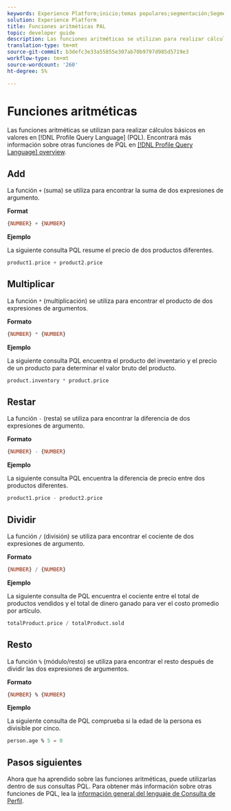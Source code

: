 ```yaml
---
keywords: Experience Platform;inicio;temas populares;segmentación;Segmentación;Servicio de segmentación;pql;PQL;Lenguaje de Consulta de Perfil;funciones aritméticas;aritmética;
solution: Experience Platform
title: Funciones aritméticas PAL
topic: developer guide
description: Las funciones aritméticas se utilizan para realizar cálculos básicos sobre los valores en el lenguaje de Consulta de Perfil (PQL).
translation-type: tm+mt
source-git-commit: b3defc3e33a55855e307ab70b9797d985d5719e3
workflow-type: tm+mt
source-wordcount: '260'
ht-degree: 5%

---
```



# Funciones aritméticas

Las funciones aritméticas se utilizan para realizar cálculos básicos en valores en [!DNL Profile Query Language] (PQL). Encontrará más información sobre otras funciones de PQL en [[!DNL Profile Query Language] overview](./overview.md).

## Add

La función `+` (suma) se utiliza para encontrar la suma de dos expresiones de argumento.

**Format**

```sql
{NUMBER} + {NUMBER}
```

**Ejemplo**

La siguiente consulta PQL resume el precio de dos productos diferentes.

```sql
product1.price + product2.price
```

## Multiplicar

La función `*` (multiplicación) se utiliza para encontrar el producto de dos expresiones de argumentos.

**Formato**

```sql
{NUMBER} * {NUMBER}
```

**Ejemplo**

La siguiente consulta PQL encuentra el producto del inventario y el precio de un producto para determinar el valor bruto del producto.

```sql
product.inventory * product.price
```

## Restar

La función `-` (resta) se utiliza para encontrar la diferencia de dos expresiones de argumento.

**Formato**

```sql
{NUMBER} - {NUMBER}
```

**Ejemplo**

La siguiente consulta PQL encuentra la diferencia de precio entre dos productos diferentes.

```sql
product1.price - product2.price
```

## Dividir

La función `/` (división) se utiliza para encontrar el cociente de dos expresiones de argumento.

**Formato**

```sql
{NUMBER} / {NUMBER}
```

**Ejemplo**

La siguiente consulta de PQL encuentra el cociente entre el total de productos vendidos y el total de dinero ganado para ver el costo promedio por artículo.

```sql
totalProduct.price / totalProduct.sold
```

## Resto

La función `%` (módulo/resto) se utiliza para encontrar el resto después de dividir las dos expresiones de argumentos.

**Formato**

```sql
{NUMBER} % {NUMBER}
```

**Ejemplo**

La siguiente consulta de PQL comprueba si la edad de la persona es divisible por cinco.

```sql
person.age % 5 = 0
```

## Pasos siguientes

Ahora que ha aprendido sobre las funciones aritméticas, puede utilizarlas dentro de sus consultas PQL. Para obtener más información sobre otras funciones de PQL, lea la [información general del lenguaje de Consulta de Perfil](./overview.md).
